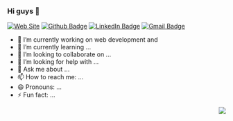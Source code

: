 ### Hi guys 👋

[![Web Site](https://img.shields.io/badge/Web%20Site-lgrdev-132249)](https://lgrdev.com/)
[![Github Badge](https://img.shields.io/badge/-lucaslgr-black?style=flat-square&logo=Github&logoColor=white&link=https://github.com/lucaslgr/)](https://github.com/lucaslgr/)
[![LinkedIn Badge](https://img.shields.io/badge/-lucaslgr-blue?style=flat-square&logo=Linkedin&logoColor=white&link=https://https://www.linkedin.com/in/lucas-guimar%C3%A3es-rocha-a30282132/)](https://www.linkedin.com/in/lucas-guimar%C3%A3es-rocha-a30282132/)
[![Gmail Badge](https://img.shields.io/badge/-lucaslgr1206@gmail.com-c14438?style=flat-square&logo=Gmail&logoColor=white&link=mailto:lucaslgr1206@gmail.com)](mailto:lejoaoconte@gmail.com)



- 🔭 I’m currently working on web development and 
- 🌱 I’m currently learning ...
- 👯 I’m looking to collaborate on ...
- 🤔 I’m looking for help with ...
- 💬 Ask me about ...
- 📫 How to reach me: ...
- 😄 Pronouns: ...
- ⚡ Fun fact: ...

<img align="right" src="[![Anurag's github stats](https://github-readme-stats.vercel.app/api/?username=lucaslgr&repo=lucaslgr&count_private=true&show_icons=true&theme=algolia)](https://github.com/anuraghazra/github-readme-stats)" >




<!--
**lucaslgr/lucaslgr** is a ✨ _special_ ✨ repository because its `README.md` (this file) appears on your GitHub profile.
-->
